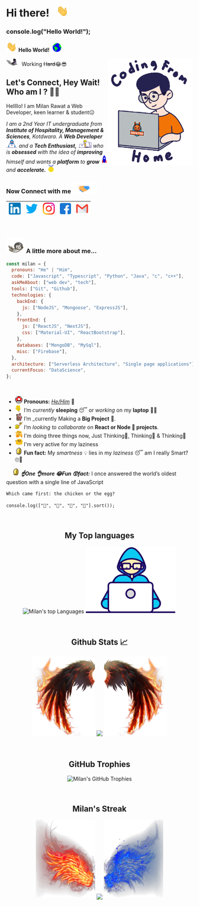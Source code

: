 # Hi there! &nbsp; <img src="https://github.com/milan-rawat/milan-rawat/blob/master/Assets/Hi.gif" width="32px">

### console.log("Hello World!");

<img src="https://github.com/milan-rawat/milan-rawat/blob/master/Assets/Hi.gif" width="29px"> **Hello World!** &nbsp;<img src="https://github.com/milan-rawat/milan-rawat/blob/master/Assets/Earth.gif" width="24px">

<img align='right' src="https://github.com/milan-rawat/milan-rawat/blob/master/Assets/Coding.gif" width="230">
<p><img src="https://github.com/milan-rawat/milan-rawat/blob/master/Assets/giphy.gif" width="30">
&nbsp; Working <del>Hard</del>😂😎</p>

## Let's Connect, Hey Wait! Who am I ? 🤨🤔

Hellllo! I am Milan Rawat a Web Developer, keen learner & student😑

<p>
  <em>
    I am a 2nd Year IT undergraduate from <b>Institute of Hospitality, Management & Sciences</b>, Kotdwara.
    A <b>Web Developer</b> <img src="https://github.com/milan-rawat/milan-rawat/blob/master/Assets/Developer.gif" width="30px"> and a <b>Tech Enthusiast,</b>&nbsp;<img src="https://github.com/milan-rawat/milan-rawat/blob/master/Assets/Developing.gif" width="36px">  who is <b>obsessed</b>
    with the idea of <b>improving</b> himself and wants a <b>platform</b> to 
    <b>grow</b> <img src="https://github.com/milan-rawat/milan-rawat/blob/master/Assets/Rocket.gif" width="18px">and 
    <b>accelerate.</b> <img src="https://github.com/milan-rawat/milan-rawat/blob/master/Assets/Medal.gif" width="20px">
  </em>  
</p>

### Now Connect with me<img src="https://github.com/milan-rawat/milan-rawat/blob/master/Assets/Handshake.gif" height="32px">

| [<img src="https://github.com/milan-rawat/milan-rawat/blob/master/Assets/linkedin.png" alt="Linkedin Logo" width="32">](https://www.linkedin.com/in/milan-rawat) | [<img src="https://github.com/milan-rawat/milan-rawat/blob/master/Assets/Twitter.png" alt="Twitter Logo" width="32">](https://twitter.com/milan8rawat) | [<img src="https://github.com/milan-rawat/milan-rawat/blob/master/Assets/instagram.png" alt="instagram logo" width="32">](https://www.instagram.com/milanrawat086/) | [<img src="https://github.com/milan-rawat/milan-rawat/blob/master/Assets/facebook.png" alt="Facebook Logo" width="30">](https://www.facebook.com/milanrawat086) | [<img src="https://github.com/milan-rawat/milan-rawat/blob/master/Assets/gmail.png" alt="Gmail logo" height="32">](mailto:milanrawat086@gmail.com) |
| :--------------------------------------------------------------------------------------------------------------------------------------------------------------: | :----------------------------------------------------------------------------------------------------------------------------------------------------: | :-----------------------------------------------------------------------------------------------------------------------------------------------------------------: | :-------------------------------------------------------------------------------------------------------------------------------------------------------------: | :------------------------------------------------------------------------------------------------------------------------------------------------: |

<br/>

### <img src="https://github.com/milan-rawat/milan-rawat/blob/master/Assets/Space_cat.gif" width="50"> A little more about me...

```javascript
const milan = {
  pronouns: "He" | "Him",
  code: ["Javascript", "Typescript", "Python", "Java", "c", "c++"],
  askMeAbout: ["web dev", "tech"],
  tools: ["Git", "Github"],
  technologies: {
    backEnd: {
      js: ["NodeJS", "Mongoose", "ExpressJS"],
    },
    frontEnd: {
      js: ["ReactJS", "NextJS"],
      css: ["Material-UI", "ReactBootstrap"],
    },
    databases: ["MongoDB", "MySql"],
    misc: ["Firebase"],
  },
  architecture: ["Serverless Architecture", "Single page applications"],
  currentFocus: "DataScience",
};
```

<br>

- <img alt="GIF" src="https://github.com/milan-rawat/milan-rawat/blob/master/Assets/powerup.gif" width="20vw" /> **Pronouns:** [_He/Him_](https://pronoun.is/he) 🧔
- <img alt="GIF" src="https://github.com/milan-rawat/milan-rawat/blob/master/Assets/Wave.gif" width="20vw" /> I’m _currently_ **sleeping** 😴 or _working_ on my **laptop** 👨‍💻
- <img alt="GIF" src="https://github.com/milan-rawat/milan-rawat/blob/master/Assets/gandalf_parrot.gif" width="20vw" /> I’m \_currently Making a **Big Project** 💪.
- <img alt="GIF" src="https://github.com/milan-rawat/milan-rawat/blob/master/Assets/headbang.gif" width="20vw" /> I’m _looking to collaborate_ on **React or Node 🐍 projects**.
- <img alt="GIF" src="https://github.com/milan-rawat/milan-rawat/blob/master/Assets/hmm.gif" width="20vw" />
  I'm doing three things now, Just Thinking🤔, Thinking🤔 & Thinking🤔
- <img alt="GIF" src="https://github.com/milan-rawat/milan-rawat/blob/master/Assets/happy.gif" width="20vw" /> I'm very active for my laziness
- <img alt="GIF" src="https://github.com/milan-rawat/milan-rawat/blob/master/Assets/coin.gif" width="20vw" /> **Fun fact:** My _smartness_ 💡 lies in my _laziness_ 😴 am I really Smart? 🙄🤨

&nbsp; &nbsp; <img alt="GIF" src="https://github.com/milan-rawat/milan-rawat/blob/master/Assets/coin.gif" width="20vw" /> **_☝One 👌more 😂Fun 😲fact:_** I once answered the world’s oldest question with a single line of JavaScript

```
Which came first: the chicken or the egg?

console.log(["🥚", "🐣", "🐥", "🐔"].sort());
```

<br />

<h2 align="center">My Top languages</h2>
<p align="center">
<img src="https://github-readme-stats.vercel.app/api/top-langs/?username=Milan-rawat&langs_count=20" alt="Milan's top Languages">
<img src="https://github.com/milan-rawat/milan-rawat/blob/master/Assets/Developer.gif" alt="GIF" />
</p>

<br />
  
<h2 align="center">Github Stats 📈</h2>
<p align="center" >
  <img height="215" width="170" src="https://github.com/milan-rawat/milan-rawat/blob/master/Assets/wing-fire-left.png" />
    <img width="410" src="https://newgithub-readme-stats.vercel.app/api?username=Milan-rawat&show_icons=true&count_private=true&theme=blue-green">
  <img height="215" width="170" src="https://github.com/milan-rawat/milan-rawat/blob/master/Assets/wing-fire-right.png" />
</p>
  
<br />
  
<h2 align="center">GitHub Trophies</h2>
<p align="center">
   <img src="https://github-profile-trophy.vercel.app/?username=Milan-rawat&theme=radical&column=7&row=2&margin-h=25&margin-w=5" alt="Milan's GitHub Trophies" />
</p>

<br />

<h2 align="center">Milan's Streak</h2>
<p align="center" >
  <img height="210" width="160" src="https://github.com/milan-rawat/milan-rawat/blob/master/Assets/wing-two-colored-left.png" />
    <img width="410" align="center" src="https://github-readme-streak-stats.herokuapp.com/?user=milan-rawat&count_private=true&theme=neon-dark">
  <img height="210" width="160" src="https://github.com/milan-rawat/milan-rawat/blob/master/Assets/wing-two-colored-right.png" />
</p>

<br />

<!-- <h2 align="center">Analytics</h2>
<p align="center" >
<img src="https://activity-graph.herokuapp.com/graph?username=Milan-rawat&show_icons=true&count_private=true&area=true&&color=333333&line=ABD6DFFF&point=89ABE3FF" />
</p> -->



